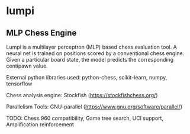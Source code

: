 # lumpi
## MLP Chess Engine

Lumpi is a multilayer perceptron (MLP) based chess evaluation tool. A neural net is trained on positions scored by a
conventional chess engine. Given a particular board state, the model predicts the corresponding centipawn value.

External python libraries used:
python-chess,
scikit-learn,
numpy,
tensorflow

Chess analysis engine:
Stockfish (https://stockfishchess.org/)

Parallelism Tools:
GNU-parallel (https://www.gnu.org/software/parallel/)

TODO:
Chess 960 compatibility,
Game tree search,
UCI support,
Amplification reinforcement
